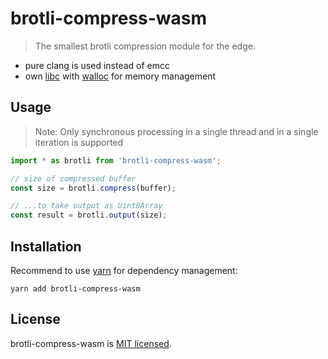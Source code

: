 # brotli-compress-wasm

> The smallest brotli compression module for the edge.

- pure clang is used instead of emcc
- own [libc](https://github.com/eolme/brotli-wasm/libc/) with [walloc](https://github.com/wingo/walloc) for memory management

## Usage

> Note: Only synchronous processing in a single thread and in a single iteration is supported

```js
import * as brotli from 'brotli-compress-wasm';

// size of compressed buffer
const size = brotli.compress(buffer);

// ...to take output as Uint8Array
const result = brotli.output(size);
```

## Installation

Recommend to use [yarn](https://yarnpkg.com/) for dependency management:

```shell
yarn add brotli-compress-wasm
```

## License

brotli-compress-wasm is [MIT licensed](https://github.com/eolme/brotli-wasm/build/LICENSE).
